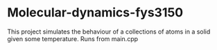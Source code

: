 Molecular-dynamics-fys3150
==========================
This project simulates the behaviour of a collections of atoms in a solid given some temperature. 
Runs from main.cpp
